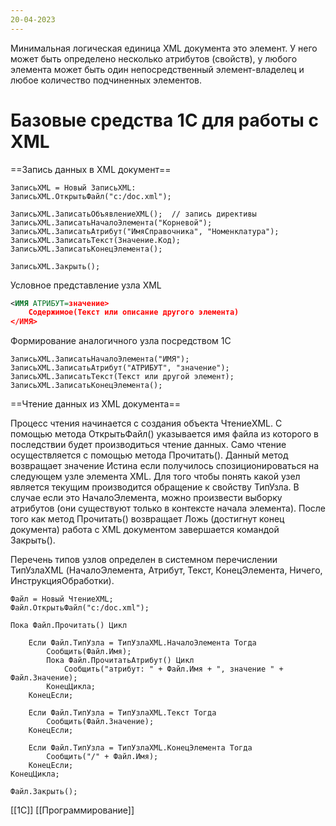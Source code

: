 ```yaml
---
20-04-2023
---
```


Минимальная логическая единица XML документа это элемент. У него может быть определено несколько атрибутов (свойств), у любого элемента может быть один непосредственный элемент-владелец и любое количество подчиненных элементов.

# Базовые средства 1С для работы с XML

==Запись данных в XML документ==

```bsl
ЗаписьXML = Новый ЗаписьXML:
ЗаписьXML.ОткрытьФайл("c:/doc.xml");

ЗаписьXML.ЗаписатьОбъявлениеXML();  // запись директивы
ЗаписьXML.ЗаписатьНачалоЭлемента("Корневой");
ЗаписьXML.ЗаписатьАтрибут("ИмяСправочника", "Номенклатура");
ЗаписьXML.ЗаписатьТекст(Значение.Код);
ЗаписьXML.ЗаписатьКонецЭлемента();

ЗаписьXML.Закрыть();
```

Условное представление узла XML
```xml
<ИМЯ АТРИБУТ=значение>
	Содержимое(Текст или описание другого элемента)
</ИМЯ>	
```

Формирование аналогичного узла посредством 1С
```bsl
ЗаписьXML.ЗаписатьНачалоЭлемента("ИМЯ");
ЗаписьXML.ЗаписатьАтрибут("АТРИБУТ", "значение");
ЗаписьXML.ЗаписатьТекст(Текст или другой элемент);
ЗаписьXML.ЗаписатьКонецЭлемента();
```

==Чтение данных из XML документа==

Процесс чтения начинается с создания объекта ЧтениеXML. С помощью метода ОткрытьФайл() указывается имя файла из которого в последствии будет производиться чтение данных.
Само чтение осуществляется с помощью метода Прочитать(). Данный метод возвращает значение Истина если получилось спозиционироваться на следующем узле элемента XML. Для того чтобы понять какой узел является текущим производится обращение к свойству ТипУзла. В случае если это НачалоЭлемента, можно произвести выборку атрибутов (они существуют только в контексте начала элемента). После того как метод Прочитать() возвращает Ложь (достигнут конец документа) работа с XML документом завершается командой Закрыть().

Перечень типов узлов определен в системном перечислении ТипУзлаXML (НачалоЭлемента, Атрибут, Текст, КонецЭлемента, Ничего, ИнструкцияОбработки).

```bsl
Файл = Новый ЧтениеXML;
Файл.ОткрытьФайл("c:/doc.xml");

Пока Файл.Прочитать() Цикл
		
	Если Файл.ТипУзла = ТипУзлаXML.НачалоЭлемента Тогда
		Сообщить(Файл.Имя);	
		Пока Файл.ПрочитатьАтрибут() Цикл
			Сообщить("атрибут: " + Файл.Имя + ", значение " + Файл.Значение);
		КонецЦикла;
	КонецЕсли;

	Если Файл.ТипУзла = ТипУзлаXML.Текст Тогда
		Сообщить(Файл.Значение);
	КонецЕсли;

	Если Файл.ТипУзла = ТипУзлаXML.КонецЭлемента Тогда
		Сообщить("/" + Файл.Имя);
	КонецЕсли;
КонецЦикла;

Файл.Закрыть();
```

[[1С]]
[[Программирование]]
